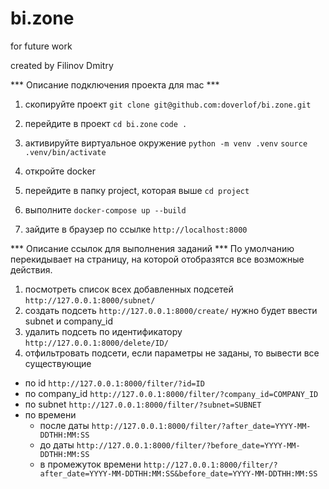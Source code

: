 # bi.zone
for future work

created by Filinov Dmitry

*** Описание подключения проекта для mac ***
1) скопируйте проект 
`git clone git@github.com:doverlof/bi.zone.git`
2) перейдите в проект 
`cd bi.zone`
`code .`
3) активируйте виртуальное окружение
`python -m venv .venv`
`source .venv/bin/activate`





1) откройте docker
2) перейдите в папку project, которая выше
`cd project`
3) выполните `docker-compose up --build`
4) зайдите в браузер по ссылке `http://localhost:8000`

*** Описание ссылок для выполнения заданий ***
По умолчанию перекидывает на страницу, на которой отобразятся все возможные действия.
1) посмотреть список всех добавленных подсетей `http://127.0.0.1:8000/subnet/`
2) создать подсеть `http://127.0.0.1:8000/create/` нужно будет ввести subnet и company_id
3) удалить подсеть по идентификатору `http://127.0.0.1:8000/delete/ID/` 
4) отфильтровать подсети, если параметры не заданы, то вывести все существующие
- по id `http://127.0.0.1:8000/filter/?id=ID`
- по company_id `http://127.0.0.1:8000/filter/?company_id=COMPANY_ID`
- по subnet `http://127.0.0.1:8000/filter/?subnet=SUBNET`
- по времени
    - после даты `http://127.0.0.1:8000/filter/?after_date=YYYY-MM-DDTHH:MM:SS`
    - до даты `http://127.0.0.1:8000/filter/?before_date=YYYY-MM-DDTHH:MM:SS`
    - в промежуток времени `http://127.0.0.1:8000/filter/?after_date=YYYY-MM-DDTHH:MM:SS&before_date=YYYY-MM-DDTHH:MM:SS`


